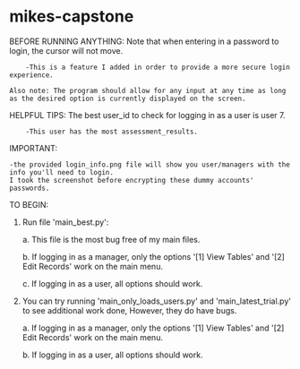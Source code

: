 # mikes-capstone

BEFORE RUNNING ANYTHING:
    Note that when entering in a password to login, the cursor will not move. 
    
        -This is a feature I added in order to provide a more secure login experience.
        
    Also note: The program should allow for any input at any time as long as the desired option is currently displayed on the screen.


HELPFUL TIPS:
    The best user_id to check for logging in as a user is user 7.
    
        -This user has the most assessment_results.
        
IMPORTANT:

    -the provided login_info.png file will show you user/managers with the info you'll need to login. 
    I took the screenshot before encrypting these dummy accounts' passwords.

TO BEGIN:

1. Run file 'main_best.py':

    a. This file is the most bug free of my main files.
    
    b. If logging in as a manager, only the options '[1] View Tables' and '[2] Edit Records' work on the main menu.
    
    c. If logging in as a user, all options should work.

2. You can try running 'main_only_loads_users.py' and 'main_latest_trial.py' to see additional work done,
However, they do have bugs.

    a. If logging in as a manager, only the options '[1] View Tables' and '[2] Edit Records' work on the main menu.
    
    b. If logging in as a user, all options should work.


